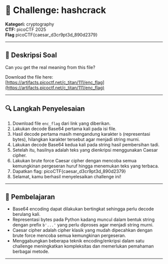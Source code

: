 # 🧠 Challenge: hashcrack  
**Kategori:** cryptography  
**CTF:** picoCTF 2025  
**Flag** picoCTF{caesar_d3cr9pt3d_890d2379}

---

## 📜 Deskripsi Soal  
Can you get the real meaning from this file?  

Download the file here:  
[https://artifacts.picoctf.net/c_titan/111/enc_flag](https://artifacts.picoctf.net/c_titan/111/enc_flag)

---

## 🔍 Langkah Penyelesaian  
1. Download file `enc_flag` dari link yang diberikan.  
2. Lakukan decode Base64 pertama kali pada isi file.  
3. Hasil decode pertama masih mengandung karakter `b` (representasi bytes), hilangkan karakter tersebut agar menjadi string murni.  
4. Lakukan decode Base64 kedua kali pada string hasil pembersihan tadi.  
5. Setelah itu, hasilnya adalah teks yang dienkripsi menggunakan Caesar cipher.  
6. Lakukan brute force Caesar cipher dengan mencoba semua kemungkinan pergeseran huruf hingga menemukan teks yang terbaca.  
7. Dapatkan flag:
picoCTF{caesar_d3cr9pt3d_890d2379}
8. Selamat, kamu berhasil menyelesaikan challenge ini!

---

## 🧠 Pembelajaran  
- Base64 encoding dapat dilakukan bertingkat sehingga perlu decode berulang kali.  
- Representasi bytes pada Python kadang muncul dalam bentuk string dengan prefix `b'...'` yang perlu diproses agar menjadi string murni.  
- Caesar cipher adalah cipher klasik yang mudah dipecahkan dengan brute force mencoba semua kemungkinan pergeseran.  
- Menggabungkan beberapa teknik encoding/enkripsi dalam satu challenge meningkatkan kompleksitas dan memerlukan pemahaman berbagai metode.

---

